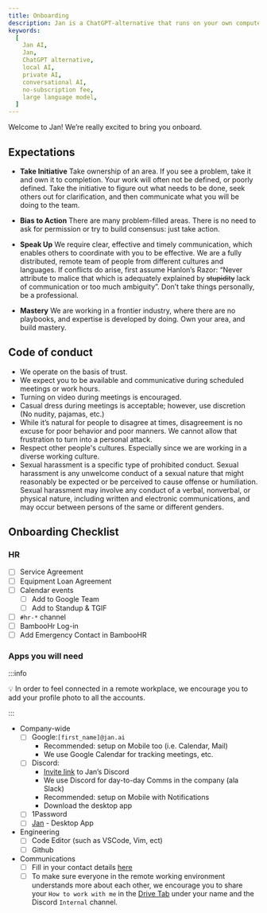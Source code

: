 ```yaml
---
title: Onboarding
description: Jan is a ChatGPT-alternative that runs on your own computer, with a local API server.
keywords:
  [
    Jan AI,
    Jan,
    ChatGPT alternative,
    local AI,
    private AI,
    conversational AI,
    no-subscription fee,
    large language model,
  ]
---
```


Welcome to Jan! We’re really excited to bring you onboard.

## Expectations

- **Take Initiative** Take ownership of an area. If you see a problem, take it and own it to completion. Your work will often not be defined, or poorly defined. Take the initiative to figure out what needs to be done, seek others out for clarification, and then communicate what you will be doing to the team.

- **Bias to Action** There are many problem-filled areas. There is no need to ask for permission or try to build consensus: just take action.

- **Speak Up** We require clear, effective and timely communication, which enables others to coordinate with you to be effective. We are a fully distributed, remote team of people from different cultures and languages. If conflicts do arise, first assume Hanlon’s Razor: “Never attribute to malice that which is adequately explained by ~~stupidity~~ lack of communication or too much ambiguity”. Don’t take things personally, be a professional.

- **Mastery** We are working in a frontier industry, where there are no playbooks, and expertise is developed by doing. Own your area, and build mastery.

## Code of conduct

- We operate on the basis of trust.
- We expect you to be available and communicative during scheduled meetings or work hours.
- Turning on video during meetings is encouraged.
- Casual dress during meetings is acceptable; however, use discretion (No nudity, pajamas, etc.)
- While it’s natural for people to disagree at times, disagreement is no excuse for poor behavior and poor manners. We cannot allow that frustration to turn into a personal attack.
- Respect other people's cultures. Especially since we are working in a diverse working culture.
- Sexual harassment is a specific type of prohibited conduct. Sexual harassment is any unwelcome conduct of a sexual nature that might reasonably be expected or be perceived to cause offense or humiliation. Sexual harassment may involve any conduct of a verbal, nonverbal, or physical nature, including written and electronic communications, and may occur between persons of the same or different genders.

## Onboarding Checklist

### HR

- [ ] Service Agreement
- [ ] Equipment Loan Agreement
- [ ] Calendar events
  - [ ] Add to Google Team
  - [ ] Add to Standup & TGIF
- [ ] `#hr-*` channel
- [ ] BambooHr Log-in
- [ ] Add Emergency Contact in BambooHR

### Apps you will need

:::info

💡 In order to feel connected in a remote workplace, we encourage you to add your profile photo to all the accounts.

:::

- Company-wide
  - [ ] Google:`[first_name]@jan.ai`
    - Recommended: setup on Mobile too (i.e. Calendar, Mail)
    - We use Google Calendar for tracking meetings, etc.
  - [ ] Discord:
    - [Invite link](https://discord.gg/sZb6qxfgyx) to Jan’s Discord
    - We use Discord for day-to-day Comms in the company (ala Slack)
    - Recommended: setup on Mobile with Notifications
    - Download the desktop app
  - [ ] 1Password
  - [ ] [Jan](https://jan.ai/) - Desktop App
- Engineering
  - [ ] Code Editor (such as VSCode, Vim, ect)
  - [ ] Github
- Communications
  - [ ] Fill in your contact details [here](https://docs.google.com/spreadsheets/d/1KAxya29_wb1bEESiFJeCrOec4pCG3uA2D4_VPgAn89U/edit#gid=0)
  - [ ] To make sure everyone in the remote working environment understands more about each other, we encourage you to share your `How to work with me` in the [Drive Tab](https://docs.google.com/spreadsheets/d/1KAxya29_wb1bEESiFJeCrOec4pCG3uA2D4_VPgAn89U/edit#gid=0) under your name and the Discord `Internal` channel.
